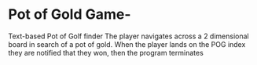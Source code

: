 # Pot of Gold Game-
Text-based Pot of Golf finder
The player navigates across a 2 dimensional board in search of a pot of gold.
When the player lands on the POG index they are notified that they won, then the program terminates
